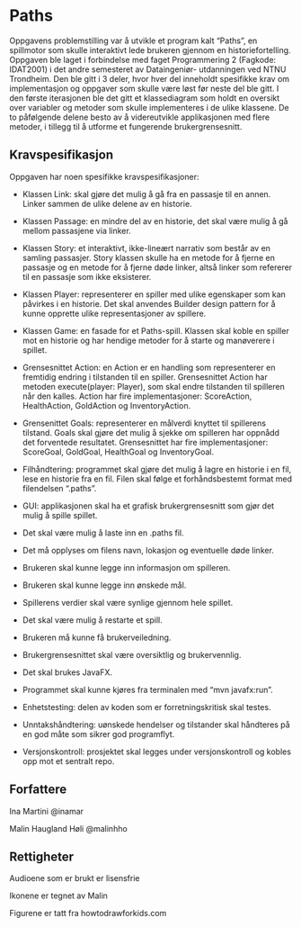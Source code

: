 
# Paths

Oppgavens problemstilling var å utvikle et program kalt “Paths”, en spillmotor som skulle interaktivt lede brukeren gjennom en historiefortelling. Oppgaven ble laget i forbindelse med faget Programmering 2 (Fagkode: IDAT2001) i det andre semesteret av Dataingeniør- utdanningen ved NTNU Trondheim. Den ble gitt i 3 deler, hvor hver del inneholdt spesifikke krav om implementasjon og oppgaver som skulle være løst før neste del ble gitt. I den første iterasjonen ble det gitt et klassediagram som holdt en oversikt over variabler og metoder som skulle implementeres i de ulike klassene. De to påfølgende delene besto av å videreutvikle applikasjonen med flere metoder, i tillegg til å utforme et fungerende brukergrensesnitt.


## Kravspesifikasjon

Oppgaven har noen spesifikke kravspesifikasjoner:
- Klassen Link: skal gjøre det mulig å gå fra en passasje til en annen. Linker sammen de ulike delene av en historie.
- Klassen Passage: en mindre del av en historie, det skal være mulig å gå mellom passasjene via linker.
- Klassen Story: et interaktivt, ikke-lineært narrativ som består av en samling passasjer. Story klassen skulle ha en metode for å fjerne en passasje og en metode for å fjerne døde linker, altså linker som refererer til en passasje som ikke eksisterer.
- Klassen Player: representerer en spiller med ulike egenskaper som kan påvirkes i en historie. Det skal anvendes Builder design pattern for å kunne opprette ulike representasjoner av spillere.
- Klassen Game: en fasade for et Paths-spill. Klassen skal koble en spiller mot en historie og har hendige metoder for å starte og manøverere i spillet.
- Grensesnittet Action: en Action er en handling som representerer en fremtidig endring i tilstanden til en spiller. Grensesnittet Action har metoden execute(player: Player), som skal endre tilstanden til spilleren når den kalles. Action har fire implementasjoner: ScoreAction, HealthAction, GoldAction og InventoryAction.
- Grensenittet Goals: representerer en målverdi knyttet til spillerens tilstand. Goals skal gjøre det mulig å sjekke om spilleren har oppnådd det forventede resultatet. Grensesnittet har fire implementasjoner: ScoreGoal, GoldGoal, HealthGoal og InventoryGoal.
- Filhåndtering: programmet skal gjøre det mulig å lagre en historie i en fil, lese en historie fra en fil. Filen skal følge et forhåndsbestemt format med filendelsen “.paths”.
- GUI: applikasjonen skal ha et grafisk brukergrensesnitt som gjør det mulig å spille spillet.

- Det skal være mulig å laste inn en .paths fil.
- Det må opplyses om filens navn, lokasjon og eventuelle døde linker.
- Brukeren skal kunne legge inn informasjon om spilleren.
- Brukeren skal kunne legge inn ønskede mål.
- Spillerens verdier skal være synlige gjennom hele spillet.
- Det skal være mulig å restarte et spill.
- Brukeren må kunne få brukerveiledning.
- Brukergrensesnittet skal være oversiktlig og brukervennlig.
- Det skal brukes JavaFX.
- Programmet skal kunne kjøres fra terminalen med “mvn javafx:run”.
- Enhetstesting: delen av koden som er forretningskritisk skal testes.
- Unntakshåndtering: uønskede hendelser og tilstander skal håndteres på en god måte som sikrer god programflyt.
- Versjonskontroll: prosjektet skal legges under versjonskontroll og kobles opp mot et sentralt repo.

  

## Forfattere

Ina Martini @inamar

Malin Haugland Høli @malinhho

  

## Rettigheter

Audioene som er brukt er lisensfrie

Ikonene er tegnet av Malin

Figurene er tatt fra howtodrawforkids.com
